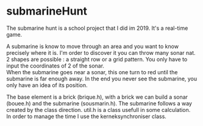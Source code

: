 # submarineHunt  
The submarine hunt is a school project that I did im 2019. It's a real-time game.  

A submarine is know to move through an area and you want to know precisely where it is. I'm order to discover it you can throw many sonar nat. 2 shapes are possible : a straight row or a grid pattern. You only have to input the coordinates of 2 of the sonar.  
When the submarine goes near a sonar, this one turn to red until the submarine is far enough away. In the end you never see the submarine, you only have an idea of its position.  

The base element is a brick (brique.h), with a brick we can build a sonar (bouee.h) and the submarine (sousmarin.h). The submarine follows a way created by the class direction.  util.h is a class usefull in some calculation.  
In order to manage the time I use the kerneksynchroniser class. 

